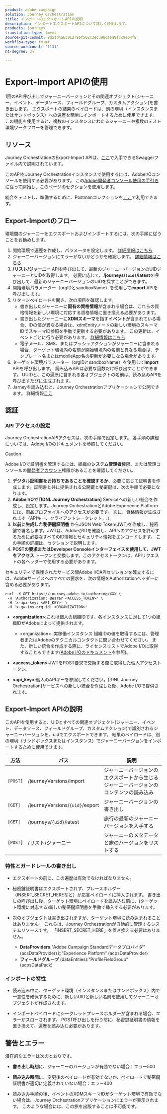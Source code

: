 ```yaml
---
product: adobe campaign
solution: Journey Orchestration
title: インポートのエクスポートAPIの説明
description: インポートエクスポートAPIについて詳しく説明します。
products: journeys
translation-type: tm+mt
source-git-commit: 8da1d4a6c01279bf502c3ec39bdaba8fcc8e64f8
workflow-type: tm+mt
source-wordcount: '1131'
ht-degree: 3%

---
```



# Export-Import APIの使用

1回のAPI呼び出しでジャーニーバージョンとその関連オブジェクト(ジャーニー、イベント、データソース、フィールドグループ、カスタムアクション)を書き出します。 エクスポートの結果のペイロードは、別の環境（インスタンスまたはサンドボックス）への遍歴を簡単にインポートするために使用できます。
この機能を使用すると、複数のインスタンスにわたるジャーニーや複数のテスト環境ワークフローを管理できます。


## リソース

Journey OrchestrationのExport-Import APIは、[ここ](https://adobedocs.github.io/JourneyAPI/docs/)で入手できるSwaggerファイル内で説明されています。

このAPIをJourney Orchestrationインスタンスで使用するには、AdobeI/Oコンソールを使用する必要があります。 この[Adobe開発者コンソール使用の手引き](https://www.adobe.io/apis/experienceplatform/console/docs.html#!AdobeDocs/adobeio-console/master/getting-started.md)に従って開始し、このページのセクションを使用します。

統合をテストし、準備するために、Postmanコレクションを[ここ](https://raw.githubusercontent.com/AdobeDocs/JourneyAPI/master/postman-collections/Journey-Orchestration_Export-import-API_postman-collection.json)で利用できます。


## Export-Importのフロー

環境間のジャーニーをエクスポートおよびインポートするには、次の手順に従うことをお勧めします。

1. 開始環境で遍歴を作成し、パラメータを設定します。 [詳細情報はこちら](https://docs.adobe.com/content/help/ja-JP/journeys/using/building-journeys/about-journey-building/journey.html)
1. ジャーニーバージョンにエラーがないかどうかを確認します。 [詳細情報はこちら](https://docs.adobe.com/content/help/en/journeys/using/building-journeys/testing-the-journey.html)
1. **/リスト/ジャーニー** APIを呼び出して、最新のジャーニーバージョンのUIDジャーニーとUIDを取得します。 必要に応じて、**/journeys/`{uid}`/latest**&#x200B;を呼び出して、最新のジャーニーバージョンのUIDを探すことができます。
1. 開始環境パラメーター（orgIDとsandboxName）を使用して&#x200B;**export** APIを呼び出します。
1. リターンペイロードを開き、次の項目を確認します。
   * 書き出したジャーニーに&#x200B;**固有の資格情報**&#x200B;が含まれる場合は、これらの資格情報を新しい環境に対応する資格情報に置き換える必要があります。
   * 書き出したジャーニーに&#x200B;**XDMスキーマ**&#x200B;を指す&#x200B;**イベント**&#x200B;が含まれている場合、IDの値が異なる場合は、xdmEntityノードの新しい環境のスキーマIDでスキーマID参照を手動で更新する必要があります。 この更新は、イベントごとに行う必要があります。 [詳細情報はこちら](https://docs.adobe.com/content/help/en/journeys/using/events-journeys/experience-event-schema.html)
   * 電子メール、SMS、またはプッシュアクションがジャーニーに含まれる場合、ターゲット環境内の名前が開始環境内の名前と異なる場合は、テンプレート名またはmobileApp名の更新が必要になる場合があります。
1. ターゲット環境パラメーター（orgIDとsandboxName）を使用して&#x200B;**Import** APIを呼び出します。 読み込みAPIは必要な回数だけ呼び出すことができます。 UUIDと、この遍歴に含まれる各オブジェクトの名前は、読み込みAPIを呼び出すたびに生成されます。
1. Jarneyを読み込むと、Journey Orchestrationアプリケーションで公開できます。 詳細情報[ここ](https://docs.adobe.com/content/help/en/journeys/using/building-journeys/publishing-the-journey.html)


## 認証

### API アクセスの設定

Journey OrchestrationAPIアクセスは、次の手順で設定します。 各手順の詳細については、[Adobe I/Oのドキュメント](https://www.adobe.io/authentication/auth-methods.html#!AdobeDocs/adobeio-auth/master/AuthenticationOverview/ServiceAccountIntegration.md)を参照してください。

>[!CAUTION]
>
>Adobe I/Oで証明書を管理するには、組織の<b>システム管理者</b>権限、または管理コンソールの[開発者アカウント](https://helpx.adobe.com/enterprise/using/manage-developers.html)権限があることを確認してください。

1. **デジタル証明書をお持ちであることを確認するか**、必要に応じて証明書を作成します。証明書と共に提供される公開鍵と秘密鍵は、次の手順で必要になります。
1. **Adobe I/Oで [!DNL Journey Orchestration]** Serviceへの新しい統合を作成し、設定します。Journey OrchestrationとAdobe Experience Platformには、商品プロファイルへのアクセスが必要です。 次に、資格情報が生成されます（APIキー、クライアントシークレット。.）。
1. **以前に生成した秘密鍵証明書** からJSON Web Token(JWT)を作成し、秘密鍵で署名します。JWTは、AdobeがIDを確認し、APIへのアクセスを許可するために必要なすべてのID情報とセキュリティ情報をエンコードします。 この手順の詳細は、[](https://www.adobe.io/authentication/auth-methods.html#!AdobeDocs/adobeio-auth/master/JWT/JWT.md)セクションで説明します。
1. **POSTの要求またはDeveloper Consoleインターフェイスを使用して、JWTをアクセス** トークンと交換します。このアクセストークンは、APIリクエストの各ヘッダーで使用する必要があります。

セキュリティで保護されたサービス間Adobe I/OAPIセッションを確立するには、Adobeサービスへのすべての要求を、次の情報をAuthorizationヘッダーに含める必要があります。

```
curl -X GET https://journey.adobe.io/authoring/XXX \
 -H 'Authorization: Bearer <ACCESS_TOKEN>' \
 -H 'x-api-key: <API_KEY>' \
 -H 'x-gw-ims-org-id: <ORGANIZATION>'
```

* **&lt;organization>**:これは個人の組織IDです。各インスタンスに対して1つの組織IDがAdobeによって提供されます。

   * &lt;organization> :実稼働インスタンス
   組織IDの値を取得するには、管理者またはAdobeのテクニカルコンタクトに問い合わせてください。 また、新しい統合を作成する際に、ライセンスリストでAdobe I/Oに取得することもできます([Adobe I/Oのドキュメント](https://www.adobe.io/authentication.html)を参照)。

* **&lt;access_token>**:JWTをPOST要求で交換する際に取得した個人アクセストークン。

* **&lt;api_key>**:個人のAPIキーを参照してください。[!DNL Journey Orchestration]サービスへの新しい統合を作成した後、Adobe I/Oで提供されます。



## Export-Import APIの説明

このAPIを使用すると、UIDとすべての関連オブジェクト(ジャーニー、イベント、データソース、フィールドグループ、カスタムアクション)で識別されるジャーニーバージョンを、uidでエクスポートできます。
結果のペイロードは、別の環境（サンドボックスまたはインスタンス）でジャーニーバージョンをインポートするために使用できます。

| 方法 | パス | 説明 |
|---|---|---|
| `[POST]` | /jeurneyVersions/import | ジャーニーバージョンのエクスポートから生じるジャーニーバージョンのコンテンツの読み込み |
| `[GET]` | /jeurneyVersions/`{uid}`/export | ジャーニーバージョンの書き出し |
| `[GET]` | /journeys/`{uid}`/latest | 旅行の最新のジャーニーバージョンを入手する |
| `[POST]` | /リスト/ジャーニー | ジャーニーのメタデータと旅のバージョンをリストする |


### 特性とガードレールの書き出し

* エクスポートの前に、この遍歴は有効でなければなりません。

* 秘密鍵証明書はエクスポートされず、プレースホルダー（INSERT_SECRET_HEREなど）が応答ペイロードに挿入されます。
書き出しの呼び出し後、ターゲット環境にペイロードを読み込む前に、(ターゲット環境に対応する)新しい秘密鍵証明書を手動で挿入する必要があります。

* 次のオブジェクトは書き出されますが、ターゲット環境に読み込まれることはありません。 これらは、Journey Orchestrationが自動的に管理するシステムリソースです。 「INSERT_SECRET_HERE」を置き換える必要はありません。
   * **DataProviders**:&quot;Adobe Campaign Standardデータプロバイダ&quot; (acsDataProvider)と&quot;Experience Platform&quot; (acpsDataProvider)
   * **フィールドグループ** (dataEntities):&quot;ProfileFieldGroup&quot; (acpsDataPack)



### インポートの特性

* 読み込み中に、ターゲット環境（インスタンスまたはサンドボックス）内で一意性を確保するために、新しいUIDと新しい名前を使用してジャーニーオブジェクトが作成されます。

* インポートペイロードにシークレットプレースホルダーが含まれる場合、エラーがスローされます。 POST呼び出しを行う前に、秘密鍵証明書の情報を置き換えて、遍歴を読み込む必要があります。

## 警告とエラー

潜在的なエラーは次のとおりです。

* **書き出し時刻**&#x200B;に、ジャーニーのバージョンが有効でない場合：エラー500

* **読み込み時間**&#x200B;に、変更後のペイロードが有効でないか、ペイロードで秘密鍵証明書が適切に定義されていない場合：エラー400

* 読み込み手順の後、イベントのXDMスキーマIDがターゲット環境で有効でない場合は、Journey Orchestrationアプリケーションにエラーが表示されます。 このような場合には、この旅を出版することは不可能です。